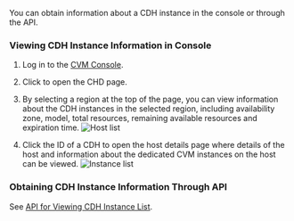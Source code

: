 You can obtain information about a CDH instance in the console or through the API.

### Viewing CDH Instance Information in Console

1. Log in to the [CVM Console](https://console.cloud.tencent.com/cvm/).

2. Click to open the CHD page.

3. By selecting a region at the top of the page, you can view information about the CDH instances in the selected region, including availability zone, model, total resources, remaining available resources and expiration time.
![Host list](https://main.qcloudimg.com/raw/0c939a85f6d9a8e82dc372a7bfbedcb8.png)

4. Click the ID of a CDH to open the host details page where details of the host and information about the dedicated CVM instances on the host can be viewed.
![Instance list](https://main.qcloudimg.com/raw/687bc646e63e25040ef8f6d9f647a187.png)

### Obtaining CDH Instance Information Through API

See [API for Viewing CDH Instance List](https://cloud.tencent.com/document/api/213/16474).
